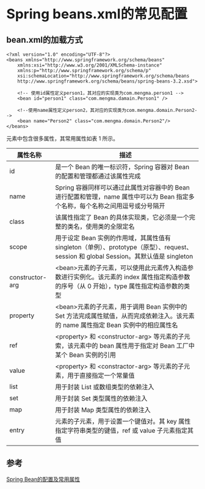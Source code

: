 <h1 style="font-size: 2.5em;"> Spring beans.xml的常见配置</h1>
 

## bean.xml的加载方式

`````
<?xml version="1.0" encoding="UTF-8"?>
<beans xmlns="http://www.springframework.org/schema/beans"
    xmlns:xsi="http://www.w3.org/2001/XMLSchema-instance" 
    xmlns:p="http://www.springframework.org/schema/p"
    xsi:schemaLocation="http://www.springframework.org/schema/beans
    http://www.springframework.org/schema/beans/spring-beans-3.2.xsd">

    <!-- 使用id属性定义person1，其对应的实现类为com.mengma.person1 -->
    <bean id="person1" class="com.mengma.damain.Person1" />
    
    <!--使用name属性定义person2，其对应的实现类为com.mengma.domain.Person2-->
    <bean name="Person2" class="com.mengma.domain.Person2"/>
</beans>
`````


<bean> 元素中包含很多属性，其常用属性如表 1 所示。

|属性名称|描述|
|-|-|
|id|是一个 Bean 的唯一标识符，Spring 容器对 Bean 的配置和管理都通过该属性完成|
|name |Spring 容器同样可以通过此属性对容器中的 Bean 进行配置和管理，name 属性中可以为 Bean 指定多个名称，每个名称之间用逗号或分号隔开|
|class|该属性指定了 Bean 的具体实现类，它必须是一个完整的类名，使用类的全限定名|
|scope|用于设定 Bean 实例的作用域，其属性值有 singleton（单例）、prototype（原型）、request、session 和 global Session。其默认值是 singleton|
|constructor-arg|\<bean>元素的子元素，可以使用此元素传入构造参数进行实例化。该元素的 index 属性指定构造参数的序号（从 0 开始），type 属性指定构造参数的类型|
|property|\<bean>元素的子元素，用于调用 Bean 实例中的 Set 方法完成属性赋值，从而完成依赖注入。该元素的 name 属性指定 Bean 实例中的相应属性名 |
|ref|\<property> 和 \<constructor-arg> 等元素的子元索，该元素中的 bean 属性用于指定对 Bean 工厂中某个 Bean 实例的引用|
|value| \<property> 和 \<constractor-arg> 等元素的子元素，用于直接指定一个常量值|
|list| 用于封装 List 或数组类型的依赖注入|
|set |用于封装 Set 类型属性的依赖注入 |
|map |用于封装 Map 类型属性的依赖注入 |
|entry |<map> 元素的子元素，用于设置一个键值对。其 key 属性指定字符串类型的键值，ref 或 value 子元素指定其值|

## 参考
[Spring Bean的配置及常用属性](http://c.biancheng.net/view/4254.html)